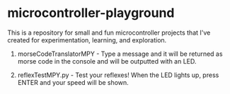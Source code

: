 # microcontroller-playground
 This is a repository for small and fun microcontroller projects that I've created for experimentation, learning, and exploration.
 
 1. morseCodeTranslatorMPY - Type a message and it will be returned as morse code in the console and will be outputted with an LED.
 
 2. reflexTestMPY.py - Test your reflexes! When the LED lights up, press ENTER and your speed will be shown.
